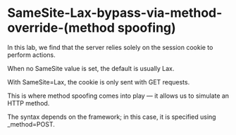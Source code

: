 # SameSite-Lax-bypass-via-method-override-(method spoofing)

In this lab, we find that the server relies solely on the session cookie to perform actions.

When no SameSite value is set, the default is usually Lax.

With SameSite=Lax, the cookie is only sent with GET requests.

This is where method spoofing comes into play — it allows us to simulate an HTTP method.

The syntax depends on the framework; in this case, it is specified using _method=POST.

<script>
    document.location = "<IP>/my-account/change-email?email=pwned@web-security-academy.net&_method=POST";
</script>
